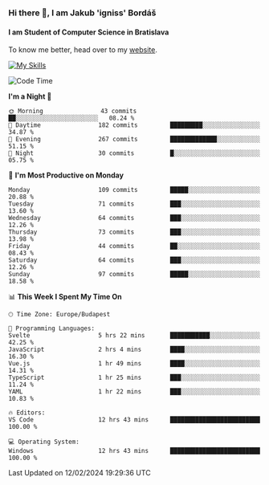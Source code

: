 ### Hi there 👋, I am Jakub 'igniss' Bordáš

#### I am Student of Computer Science in Bratislava
To know me better, head over to my [website](https://bordas.sk).

[![My Skills](https://skillicons.dev/icons?i=js,html,css,figma,svelte,java,kotlin,python,postgresql,typescript,nest,nodejs)](https://bordas.sk)


<!--START_SECTION:waka-->
![Code Time](http://img.shields.io/badge/Code%20Time-1%2C404%20hrs%208%20mins-blue)

**I'm a Night 🦉** 

```text
🌞 Morning                43 commits          ██░░░░░░░░░░░░░░░░░░░░░░░   08.24 % 
🌆 Daytime                182 commits         █████████░░░░░░░░░░░░░░░░   34.87 % 
🌃 Evening                267 commits         █████████████░░░░░░░░░░░░   51.15 % 
🌙 Night                  30 commits          █░░░░░░░░░░░░░░░░░░░░░░░░   05.75 % 
```
📅 **I'm Most Productive on Monday** 

```text
Monday                   109 commits         █████░░░░░░░░░░░░░░░░░░░░   20.88 % 
Tuesday                  71 commits          ███░░░░░░░░░░░░░░░░░░░░░░   13.60 % 
Wednesday                64 commits          ███░░░░░░░░░░░░░░░░░░░░░░   12.26 % 
Thursday                 73 commits          ███░░░░░░░░░░░░░░░░░░░░░░   13.98 % 
Friday                   44 commits          ██░░░░░░░░░░░░░░░░░░░░░░░   08.43 % 
Saturday                 64 commits          ███░░░░░░░░░░░░░░░░░░░░░░   12.26 % 
Sunday                   97 commits          █████░░░░░░░░░░░░░░░░░░░░   18.58 % 
```


📊 **This Week I Spent My Time On** 

```text
🕑︎ Time Zone: Europe/Budapest

💬 Programming Languages: 
Svelte                   5 hrs 22 mins       ███████████░░░░░░░░░░░░░░   42.25 % 
JavaScript               2 hrs 4 mins        ████░░░░░░░░░░░░░░░░░░░░░   16.30 % 
Vue.js                   1 hr 49 mins        ████░░░░░░░░░░░░░░░░░░░░░   14.31 % 
TypeScript               1 hr 25 mins        ███░░░░░░░░░░░░░░░░░░░░░░   11.24 % 
YAML                     1 hr 22 mins        ███░░░░░░░░░░░░░░░░░░░░░░   10.83 % 

🔥 Editors: 
VS Code                  12 hrs 43 mins      █████████████████████████   100.00 % 

💻 Operating System: 
Windows                  12 hrs 43 mins      █████████████████████████   100.00 % 
```


 Last Updated on 12/02/2024 19:29:36 UTC
<!--END_SECTION:waka-->
